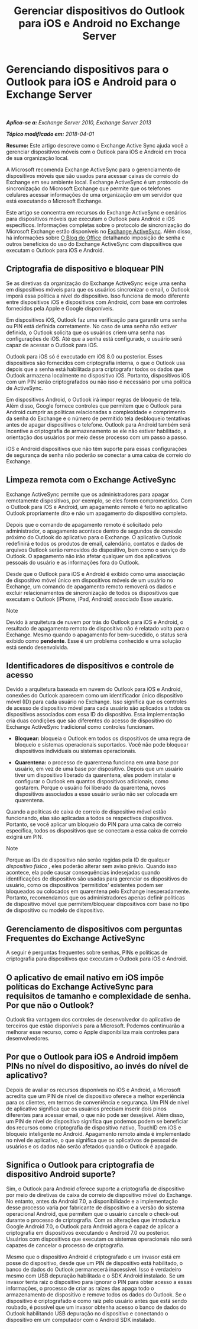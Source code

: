 ﻿---
title: 'Gerenciar dispositivos do Outlook para iOS e Android no Exchange Server'
TOCTitle: Gerenciando dispositivos para o Outlook para iOS e Android para o Exchange Server
ms:assetid: 16ce7d24-be74-4466-b126-828a67f69b6e
ms:mtpsurl: https://technet.microsoft.com/pt-br/library/Mt465748(v=EXCHG.150)
ms:contentKeyID: 70076153
ms.date: 05/22/2018
mtps_version: v=EXCHG.150
ms.translationtype: MT
---

# Gerenciando dispositivos para o Outlook para iOS e Android para o Exchange Server

 

_**Aplica-se a:** Exchange Server 2010, Exchange Server 2013_

_**Tópico modificado em:** 2018-04-01_

**Resumo:**  Este artigo descreve como o Exchange Active Sync ajuda você a gerenciar dispositivos móveis com o Outlook para iOS e Android em troca de sua organização local.

A Microsoft recomenda Exchange ActiveSync para o gerenciamento de dispositivos móveis que são usados para acessar caixas de correio do Exchange em seu ambiente local. Exchange ActiveSync é um protocolo de sincronização do Microsoft Exchange que permite que os telefones celulares acessar informações de uma organização em um servidor que está executando o Microsoft Exchange.

Este artigo se concentra em recursos do Exchange ActiveSync e cenários para dispositivos móveis que executam o Outlook para Android e iOS específicos. Informações completas sobre o protocolo de sincronização do Microsoft Exchange estão disponíveis no [Exchange ActiveSync](exchange-activesync-exchange-2013-help.md). Além disso, há informações sobre [O Blog do Office](https://go.microsoft.com/fwlink/p/?linkid=623922) detalhando imposição de senha e outros benefícios do uso do Exchange ActiveSync com dispositivos que executam o Outlook para iOS e Android.

## Criptografia de dispositivo e bloquear PIN

Se as diretivas da organização do Exchange ActiveSync exige uma senha em dispositivos móveis para que os usuários sincronizar o email, o Outlook imporá essa política a nível do dispositivo. Isso funciona de modo diferente entre dispositivos iOS e dispositivos com Android, com base em controles fornecidos pela Apple e Google disponíveis.

Em dispositivos iOS, Outlook faz uma verificação para garantir uma senha ou PIN está definida corretamente. No caso de uma senha não estiver definida, o Outlook solicita que os usuários criem uma senha nas configurações de iOS. Até que a senha está configurado, o usuário será capaz de acessar o Outlook para iOS.

Outlook para iOS só é executado em iOS 8.0 ou posterior. Esses dispositivos são fornecidos com criptografia interna, o que o Outlook usa depois que a senha está habilitada para criptografar todos os dados que Outlook armazena localmente no dispositivo iOS. Portanto, dispositivos iOS com um PIN serão criptografados ou não isso é necessário por uma política de ActiveSync.

Em dispositivos Android, o Outlook irá impor regras de bloqueio de tela. Além disso, Google fornece controles que permitem que o Outlook para Android cumprir as políticas relacionadas a complexidade e comprimento da senha do Exchange e o número de permitido tela desbloqueio tentativas antes de apagar dispositivos o telefone. Outlook para Android também será Incentive a criptografia de armazenamento se ele não estiver habilitado, a orientação dos usuários por meio desse processo com um passo a passo.

iOS e Android dispositivos que não têm suporte para essas configurações de segurança de senha não poderão se conectar a uma caixa de correio do Exchange.

## Limpeza remota com o Exchange ActiveSync

Exchange ActiveSync permite que os administradores para apagar remotamente dispositivos, por exemplo, se eles forem comprometidos. Com o Outlook para iOS e Android, um apagamento remoto é feito no aplicativo Outlook propriamente dito e não um apagamento do dispositivo completo.

Depois que o comando de apagamento remoto é solicitado pelo administrador, o apagamento acontece dentro de segundos de conexão próximo do Outlook do aplicativo para o Exchange. O aplicativo Outlook redefinirá e todos os produtos de email, calendário, contatos e dados de arquivos Outlook serão removidos do dispositivo, bem como o serviço do Outlook. O apagamento não irão afetar qualquer um dos aplicativos pessoais do usuário e as informações fora do Outlook.

Desde que o Outlook para iOS e Android é exibido como uma associação de dispositivo móvel único em dispositivos móveis de um usuário no Exchange, um comando de apagamento remoto removerá os dados e excluir relacionamentos de sincronização de todos os dispositivos que executam o Outlook (iPhone, iPad, Android) associado Esse usuário.


> [!NOTE]
> Devido à arquitetura de nuvem por trás do Outlook para iOS e Android, o resultado de apagamento remoto de dispositivo não é relatado volta para o Exchange. Mesmo quando o apagamento for bem-sucedido, o status será exibido como <STRONG>pendente</STRONG>. Esse é um problema conhecido e uma solução está sendo desenvolvida.



## Identificadores de dispositivos e controle de acesso

Devido a arquitetura baseada em nuvem do Outlook para iOS e Android, conexões do Outlook aparecem como um identificador único dispositivo móvel (ID) para cada usuário no Exchange. Isso significa que os controles de acesso de dispositivo móvel para cada usuário são aplicados a todos os dispositivos associados com essa ID do dispositivo. Essa implementação cria duas condições que são diferentes do acesso de dispositivo do Exchange ActiveSync tradicional como controles funcionam.

  - **Bloquear:**  bloqueia o Outlook em todos os dispositivos de uma regra de bloqueio e sistemas operacionais suportados. Você não pode bloquear dispositivos individuais ou sistemas operacionais.

  - **Quarentena:**  o processo de quarentena funciona em uma base por usuário, em vez de uma base por dispositivo. Depois que um usuário tiver um dispositivo liberado da quarentena, eles podem instalar e configurar o Outlook em quantos dispositivos adicionais, como gostarem. Porque o usuário foi liberado da quarentena, novos dispositivos associados a esse usuário serão não ser colocada em quarentena.

Quando a políticas de caixa de correio de dispositivo móvel estão funcionando, elas são aplicadas a todos os respectivos dispositivos. Portanto, se você aplicar um bloqueio do PIN para uma caixa de correio específica, todos os dispositivos que se conectam a essa caixa de correio exigirá um PIN.


> [!NOTE]
> Porque as IDs de dispositivo não serão regidas pela ID de qualquer <EM>dispositivo físico</EM> , eles poderão alterar sem aviso prévio. Quando isso acontece, ela pode causar consequências indesejadas quando identificações de dispositivo são usadas para gerenciar os dispositivos do usuário, como os dispositivos 'permitidos' existentes podem ser bloqueados ou colocados em quarentena pelo Exchange inesperadamente. Portanto, recomendamos que os administradores apenas definir políticas de dispositivo móvel que permitem/bloquear dispositivos com base no tipo de dispositivo ou modelo de dispositivo.



## Gerenciamento de dispositivos com perguntas Frequentes do Exchange ActiveSync

A seguir é perguntas frequentes sobre senhas, PINs e políticas de criptografia para dispositivos que executam o Outlook para iOS e Android.

## O aplicativo de email nativo em iOS impõe políticas do Exchange ActiveSync para requisitos de tamanho e complexidade de senha. Por que não o Outlook?

Outlook tira vantagem dos controles de desenvolvedor do aplicativo de terceiros que estão disponíveis para a Microsoft. Podemos continuarão a melhorar esse recurso, como o Apple disponibiliza mais controles para desenvolvedores.

## Por que o Outlook para iOS e Android impõem PINs no nível do dispositivo, ao invés do nível de aplicativo?

Depois de avaliar os recursos disponíveis no iOS e Android, a Microsoft acredita que um PIN de nível de dispositivo oferece a melhor experiência para os clientes, em termos de conveniência e segurança. Um PIN de nível de aplicativo significa que os usuários precisam inserir dois pinos diferentes para acessar email, o que não pode ser desejável. Além disso, um PIN de nível de dispositivo significa que podemos podem se beneficiar dos recursos como criptografia de dispositivo nativo, TouchID em iOS e bloqueio inteligente no Android. Apagamento remoto ainda é implementado no nível de aplicativo, o que significa que os aplicativos de pessoal de usuários e os dados não serão afetados quando o Outlook é apagado.

## Significa o Outlook para criptografia de dispositivo Android suporte?

Sim, o Outlook para Android oferece suporte a criptografia de dispositivo por meio de diretivas de caixa de correio de dispositivo móvel do Exchange. No entanto, antes da Android 7.0, a disponibilidade e a implementação desse processo varia por fabricante de dispositivo e a versão do sistema operacional Android, que permitem que o usuário cancele o check-out durante o processo de criptografia. Com as alterações que introduziu a Google Android 7.0, o Outlook para Android agora é capaz de aplicar a criptografia em dispositivos executando o Android 7.0 ou posterior. Usuários com dispositivos que executam os sistemas operacionais não será capazes de cancelar o processo de criptografia.

Mesmo que o dispositivo Android é criptografado e um invasor está em posse do dispositivo, desde que um PIN de dispositivo está habilitado, o banco de dados do Outlook permanecerá inacessível. Isso é verdadeiro mesmo com USB depuração habilitada e o SDK Android instalado. Se um invasor tenta raiz o dispositivo para ignorar o PIN para obter acesso a essas informações, o processo de criar as raízes das apaga todo o armazenamento de dispositivo e remove todos os dados do Outlook. Se o dispositivo é criptografado e como raiz pelo usuário antes que está sendo roubado, é possível que um invasor obtenha acesso o banco de dados do Outlook habilitando USB depuração no dispositivo e conectando o dispositivo em um computador com o Android SDK instalado.

